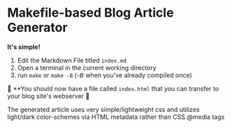 # Makefile-based Blog Article Generator

**It's simple!**
1. Edit the Markdown File titled `index.md`
2. Open a terminal in the current working directory
3. run `make` or `make -B` (-𝘉 when you've already compiled once)

🎉 **You should now have a file called `index.html` that you can transfer to your blog site's webserver 🍾

The generated article uses very simple/lightweight css and utilizes light/dark color-schemes via HTML metadata rather than CSS @media tags

